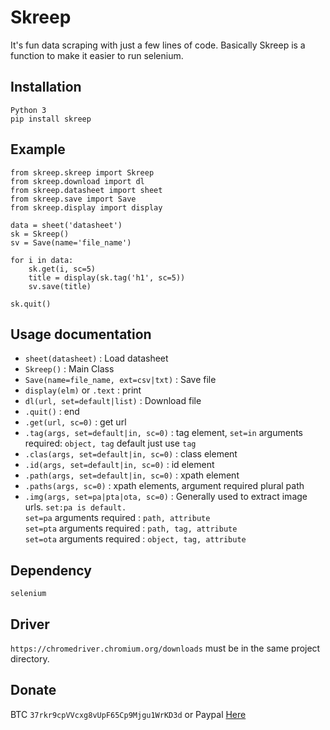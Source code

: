 # Skreep
It's fun data scraping with just a few lines of code. Basically Skreep is a function to make it easier to run selenium.

## Installation
```Python 3```<br />
```pip install skreep```

## Example
```
from skreep.skreep import Skreep
from skreep.download import dl
from skreep.datasheet import sheet
from skreep.save import Save
from skreep.display import display

data = sheet('datasheet')
sk = Skreep()
sv = Save(name='file_name')

for i in data:
    sk.get(i, sc=5)
    title = display(sk.tag('h1', sc=5))
    sv.save(title)

sk.quit()
```
## Usage documentation
* ```sheet(datasheet)``` : Load datasheet
* ```Skreep()``` : Main Class
* ```Save(name=file_name, ext=csv|txt)``` : Save file
* ```display(elm)``` or ```.text``` : print
* ```dl(url, set=default|list)``` : Download file
* ```.quit()``` : end
* ```.get(url, sc=0)``` : get url
* ```.tag(args, set=default|in, sc=0)``` : tag element, ```set=in``` arguments required: ```object, tag``` default just use ```tag```
* ```.clas(args, set=default|in, sc=0)``` : class element
* ```.id(args, set=default|in, sc=0)``` : id element
* ```.path(args, set=default|in, sc=0)``` : xpath element
* ```.paths(args, sc=0)``` : xpath elements, argument required plural path
* ```.img(args, set=pa|pta|ota, sc=0)``` : Generally used to extract image urls. ```set:pa is default.``` <br />```set=pa``` arguments required : ```path, attribute```<br />```set=pta``` arguments required : ```path, tag, attribute```<br />```set=ota``` arguments required : ```object, tag, attribute```

## Dependency
```selenium```
## Driver
```https://chromedriver.chromium.org/downloads``` must be in the same project directory.
## Donate
BTC ```37rkr9cpVVcxg8vUpF65Cp9Mjgu1WrKD3d``` or Paypal [Here](https://paypal.me/dian26?locale.x=id_ID "Donate")
